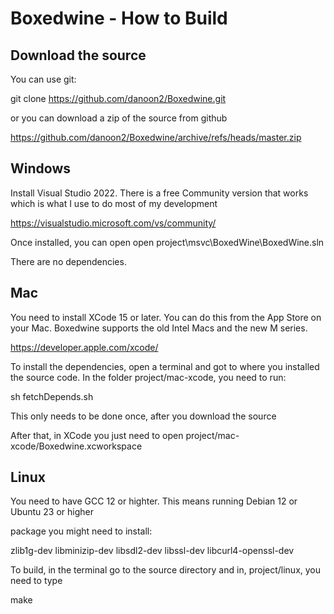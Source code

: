 # Boxedwine - How to Build

## Download the source

You can use git:

git clone https://github.com/danoon2/Boxedwine.git

or you can download a zip of the source from github

https://github.com/danoon2/Boxedwine/archive/refs/heads/master.zip

## Windows

Install Visual Studio 2022.  There is a free Community version that works which is what I use to do most of my development

https://visualstudio.microsoft.com/vs/community/

Once installed, you can open open project\msvc\BoxedWine\BoxedWine.sln

There are no dependencies.

## Mac

You need to install XCode 15 or later.  You can do this from the App Store on your Mac.  Boxedwine supports the old Intel Macs and the new M series.

https://developer.apple.com/xcode/

To install the dependencies, open a terminal and got to where you installed the source code.  In the folder project/mac-xcode, you need to run: 

sh fetchDepends.sh

This only needs to be done once, after you download the source

After that, in XCode you just need to open project/mac-xcode/Boxedwine.xcworkspace

## Linux

You need to have GCC 12 or highter.  This means running Debian 12 or Ubuntu 23 or higher

package you might need to install:

zlib1g-dev
libminizip-dev
libsdl2-dev
libssl-dev
libcurl4-openssl-dev

To build, in the terminal go to the source directory and in, project/linux, you need to type

make

